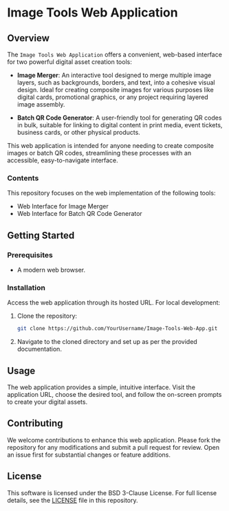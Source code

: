 # Image Tools Web Application

## Overview

The `Image Tools Web Application` offers a convenient, web-based interface for two powerful digital asset creation tools:

- **Image Merger**: An interactive tool designed to merge multiple image layers, such as backgrounds, borders, and text, into a cohesive visual design. Ideal for creating composite images for various purposes like digital cards, promotional graphics, or any project requiring layered image assembly.

- **Batch QR Code Generator**: A user-friendly tool for generating QR codes in bulk, suitable for linking to digital content in print media, event tickets, business cards, or other physical products.

This web application is intended for anyone needing to create composite images or batch QR codes, streamlining these processes with an accessible, easy-to-navigate interface.

### Contents

This repository focuses on the web implementation of the following tools:

- Web Interface for Image Merger
- Web Interface for Batch QR Code Generator

## Getting Started

### Prerequisites

- A modern web browser.

### Installation

Access the web application through its hosted URL. For local development:

1. Clone the repository:

   ```sh
   git clone https://github.com/YourUsername/Image-Tools-Web-App.git
   ```

2. Navigate to the cloned directory and set up as per the provided documentation.

## Usage

The web application provides a simple, intuitive interface. Visit the application URL, choose the desired tool, and follow the on-screen prompts to create your digital assets.

## Contributing

We welcome contributions to enhance this web application. Please fork the repository for any modifications and submit a pull request for review. Open an issue first for substantial changes or feature additions.

## License

This software is licensed under the BSD 3-Clause License. For full license details, see the [LICENSE](LICENSE) file in this repository.
